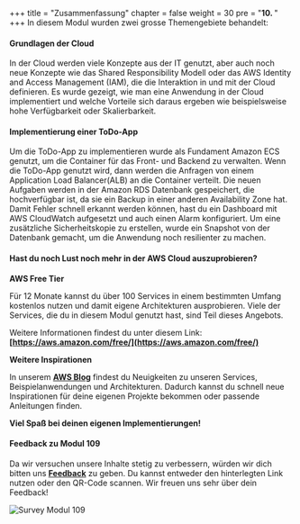 +++
title = "Zusammenfassung"
chapter = false
weight = 30
pre = "<b>10. </b>"
+++
In diesem Modul wurden zwei grosse Themengebiete behandelt:

#### Grundlagen der Cloud

In der Cloud werden viele Konzepte aus der IT genutzt, aber auch noch neue Konzepte wie das Shared Responsibility Modell oder das AWS Identity and Access Management (IAM), die die Interaktion in und mit der Cloud definieren. Es wurde gezeigt, wie man eine Anwendung in der Cloud implementiert und welche Vorteile sich daraus ergeben wie beispielsweise hohe Verfügbarkeit oder Skalierbarkeit.

#### Implementierung einer ToDo-App

Um die ToDo-App zu implementieren wurde als Fundament Amazon ECS genutzt, um die Container für das Front- und Backend zu verwalten. Wenn die ToDo-App genutzt wird, dann werden die Anfragen von einem Application Load Balancer(ALB) an die Container verteilt. Die neuen Aufgaben werden in der Amazon RDS Datenbank gespeichert, die hochverfügbar ist, da sie ein Backup in einer anderen Availability Zone hat. Damit Fehler schnell erkannt werden können, hast du ein Dashboard mit AWS CloudWatch aufgesetzt und auch einen Alarm konfiguriert. Um eine zusätzliche Sicherheitskopie zu erstellen, wurde ein Snapshot von der Datenbank gemacht, um die Anwendung noch resilienter zu machen. 


#### Hast du noch Lust noch mehr in der AWS Cloud auszuprobieren?
**AWS Free Tier**

Für 12 Monate kannst du über 100 Services in einem bestimmten Umfang kostenlos nutzen und damit eigene Architekturen ausprobieren. Viele der Services, die du in diesem Modul genutzt hast, sind Teil dieses Angebots.

Weitere Informationen findest du unter diesem Link:
**[https://aws.amazon.com/free/](https://aws.amazon.com/free/)**

**Weitere Inspirationen**

In unserem **[AWS Blog](https://aws.amazon.com/blogs/aws/)** findest du Neuigkeiten zu unseren Services, Beispielanwendungen und Architekturen. Dadurch kannst du schnell neue Inspirationen für deine eigenen Projekte bekommen oder passende Anleitungen finden.

**Viel Spaß bei deinen eigenen Implementierungen!**


#### Feedback zu Modul 109
Da wir versuchen unsere Inhalte stetig zu verbessern, würden wir dich bitten uns **[Feedback](https://pulse.buildon.aws/survey/6ZDVYKHY)** zu geben. Du kannst entweder den hinterlegten Link nutzen oder den QR-Code scannen. Wir freuen uns sehr über dein Feedback!

![Survey Modul 109](/images/feedback_m109.png)
